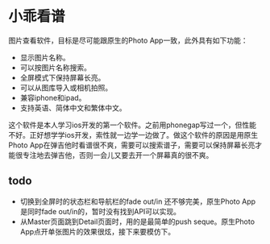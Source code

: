 小乖看谱
====

图片查看软件，目标是尽可能跟原生的Photo App一致，此外具有如下功能：

* 显示图片名称。
* 可以按图片名称搜索。
* 全屏模式下保持屏幕长亮。
* 可以从图库导入或相机拍照。
* 兼容iphone和ipad。
* 支持英语、简体中文和繁体中文。

这个软件是本人学习ios开发的第一个软件。之前用phonegap写过一个，但性能不好。正好想学学ios开发，索性就一边学一边做了。做这个软件的原因是用原生Photo App在弹吉他时看谱很不爽，需要可以搜索谱子，需要可以保持屏幕长亮才能很专注地去弹吉他，否则一会儿又要去开一个屏幕真的很不爽。

todo
------

* 切换到全屏时的状态栏和导航栏的fade out/in 还不够完美，原生Photo App是同时fade out/in的，暂时没有找到API可以实现。
* 从Master页面跳到Detail页面时，用的是最简单的push seque。原生Photo App点开单张图片的效果很炫，接下来要模仿下。